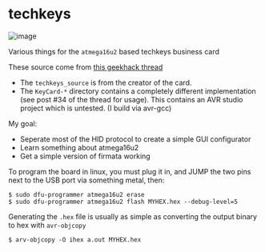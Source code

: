 techkeys
========

![image](http://cdn.shopify.com/s/files/1/0218/4886/products/Card_Front_large.png?v=1389032701)

Various things for the `atmega16u2` based techkeys business card

These source come from [this geekhack thread](http://geekhack.org/index.php?topic=53378.30)

+ The `techkeys_source` is from the creator of the card.
+ The `KeyCard-*` directory contains a completely different implementation (see post #34 of the thread for usage). This contains an AVR studio project which is untested. (I build via avr-gcc)

My goal:
+ Seperate most of the HID protocol to create a simple GUI configurator
+ Learn something about atmega16u2
+ Get a simple version of firmata working


To program the board in linux, you must plug it in, and JUMP the two pins next to the USB port via something metal, then:

```
$ sudo dfu-programmer atmega16u2 erase
$ sudo dfu-programmer atmega16u2 flash MYHEX.hex --debug-level=5
``` 


Generating the `.hex` file is usually as simple as converting the output binary to hex with `avr-objcopy`

```
$ arv-objcopy -O ihex a.out MYHEX.hex
```



